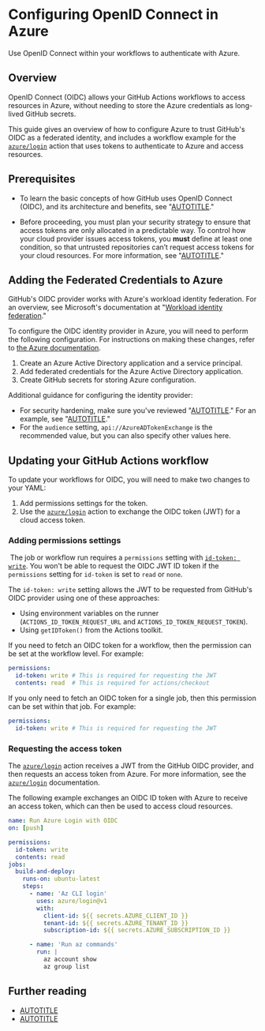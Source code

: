 # Configuring OpenID Connect in Azure

Use OpenID Connect within your workflows to authenticate with Azure.

## Overview

OpenID Connect (OIDC) allows your GitHub Actions workflows to access resources in Azure, without needing to store the Azure credentials as long-lived GitHub secrets.

This guide gives an overview of how to configure Azure to trust GitHub's OIDC as a federated identity, and includes a workflow example for the [`azure/login`](https://github.com/Azure/login) action that uses tokens to authenticate to Azure and access resources.

## Prerequisites

- To learn the basic concepts of how GitHub uses OpenID Connect (OIDC), and its architecture and benefits, see "[AUTOTITLE](/actions/deployment/security-hardening-your-deployments/about-security-hardening-with-openid-connect)."

- Before proceeding, you must plan your security strategy to ensure that access tokens are only allocated in a predictable way. To control how your cloud provider issues access tokens, you **must** define at least one condition, so that untrusted repositories can’t request access tokens for your cloud resources. For more information, see "[AUTOTITLE](/actions/deployment/security-hardening-your-deployments/about-security-hardening-with-openid-connect#configuring-the-oidc-trust-with-the-cloud)."

## Adding the Federated Credentials to Azure

GitHub's OIDC provider works with Azure's workload identity federation. For an overview, see Microsoft's documentation at "[Workload identity federation](https://docs.microsoft.com/en-us/azure/active-directory/develop/workload-identity-federation)."

To configure the OIDC identity provider in Azure, you will need to perform the following configuration. For instructions on making these changes, refer to [the Azure documentation](https://docs.microsoft.com/en-us/azure/developer/github/connect-from-azure).

1. Create an Azure Active Directory application and a service principal.
1. Add federated credentials for the Azure Active Directory application.
1. Create GitHub secrets for storing Azure configuration.

Additional guidance for configuring the identity provider:

- For security hardening, make sure you've reviewed "[AUTOTITLE](/actions/deployment/security-hardening-your-deployments/about-security-hardening-with-openid-connect#configuring-the-oidc-trust-with-the-cloud)." For an example, see "[AUTOTITLE](/actions/deployment/security-hardening-your-deployments/about-security-hardening-with-openid-connect#configuring-the-subject-in-your-cloud-provider)."
- For the `audience` setting,  `api://AzureADTokenExchange` is the recommended value, but you can also specify other values here.

## Updating your GitHub Actions workflow

To update your workflows for OIDC, you will need to make two changes to your YAML:
1. Add permissions settings for the token.
1. Use the [`azure/login`](https://github.com/Azure/login) action to exchange the OIDC token (JWT) for a cloud access token.

### Adding permissions settings

 The job or workflow run requires a `permissions` setting with [`id-token: write`](/actions/security-guides/automatic-token-authentication#permissions-for-the-github_token). You won't be able to request the OIDC JWT ID token if the `permissions` setting for `id-token` is set to `read` or `none`.

The `id-token: write` setting allows the JWT to be requested from GitHub's OIDC provider using one of these approaches:

- Using environment variables on the runner (`ACTIONS_ID_TOKEN_REQUEST_URL` and `ACTIONS_ID_TOKEN_REQUEST_TOKEN`).
- Using `getIDToken()` from the Actions toolkit.

If you need to fetch an OIDC token for a workflow, then the permission can be set at the workflow level. For example:

```yaml copy
permissions:
  id-token: write # This is required for requesting the JWT
  contents: read  # This is required for actions/checkout
```

If you only need to fetch an OIDC token for a single job, then this permission can be set within that job. For example:

```yaml copy
permissions:
  id-token: write # This is required for requesting the JWT
```

### Requesting the access token

The [`azure/login`](https://github.com/Azure/login) action receives a JWT from the GitHub OIDC provider, and then requests an access token from Azure. For more information, see the [`azure/login`](https://github.com/Azure/login) documentation.

The following example exchanges an OIDC ID token with Azure to receive an access token, which can then be used to access cloud resources.

```yaml copy
name: Run Azure Login with OIDC
on: [push]

permissions:
  id-token: write
  contents: read
jobs:
  build-and-deploy:
    runs-on: ubuntu-latest
    steps:
      - name: 'Az CLI login'
        uses: azure/login@v1
        with:
          client-id: ${{ secrets.AZURE_CLIENT_ID }}
          tenant-id: ${{ secrets.AZURE_TENANT_ID }}
          subscription-id: ${{ secrets.AZURE_SUBSCRIPTION_ID }}

      - name: 'Run az commands'
        run: |
          az account show
          az group list
```

## Further reading

- [AUTOTITLE](/actions/deployment/security-hardening-your-deployments/using-openid-connect-with-reusable-workflows)
- [AUTOTITLE](/actions/hosting-your-own-runners/managing-self-hosted-runners/about-self-hosted-runners#communication-between-self-hosted-runners-and-github)
